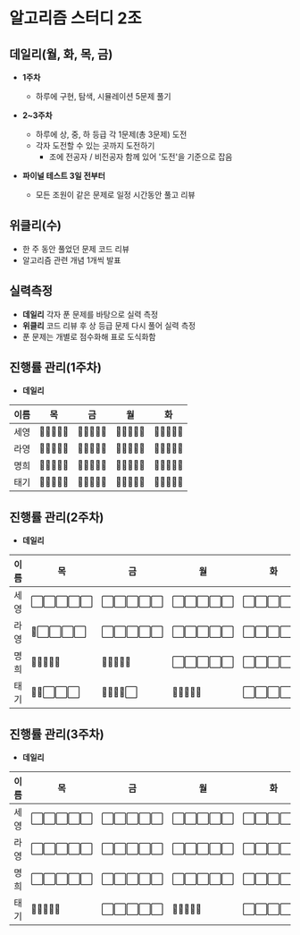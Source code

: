 # 알고리즘 스터디 2조
## 데일리(월, 화, 목, 금)
- **1주차**
  - 하루에 구현, 탐색, 시뮬레이션 5문제 풀기  
  
- **2~3주차**
  - 하루에 상, 중, 하 등급 각 1문제(총 3문제) 도전
  - 각자 도전할 수 있는 곳까지 도전하기
    - 조에 전공자 / 비전공자 함께 있어 '도전'을 기준으로 잡음  
- **파이널 테스트 3일 전부터**
  - 모든 조원이 같은 문제로 일정 시간동안 풀고 리뷰

## 위클리(수)
- 한 주 동안 풀었던 문제 코드 리뷰
- 알고리즘 관련 개념 1개씩 발표

## 실력측정
- **데일리** 각자 푼 문제를 바탕으로 실력 측정
- **위클리** 코드 리뷰 후 상 등급 문제 다시 풀어 실력 측정
- 푼 문제는 개별로 점수화해 표로 도식화함

## 진행률 관리(1주차)
- **데일리**  

| 이름 | 목                                                                                   | 금                                                                                   | 월                                                                                   | 화                                                                                   |
|------|--------------------------------------------------------------------------------------|--------------------------------------------------------------------------------------|--------------------------------------------------------------------------------------|--------------------------------------------------------------------------------------|
| 세영 |:white_square_button::white_square_button::white_square_button::white_square_button::white_square_button: | :white_square_button::white_square_button::white_square_button::white_square_button::white_square_button: | :white_square_button::white_square_button::white_square_button::white_square_button::white_square_button: | :white_square_button::white_square_button::white_square_button::white_square_button::white_square_button: |
| 라영 |:white_square_button::white_square_button::white_square_button::white_square_button::white_square_button: | :white_square_button::white_square_button::white_square_button::white_square_button::white_square_button: | :white_square_button::white_square_button::white_square_button::white_square_button::white_square_button: | :white_square_button::white_square_button::white_square_button::white_square_button::white_square_button: |
| 명희 |:white_square_button::white_square_button::white_square_button::white_square_button::white_square_button: | :white_square_button::white_square_button::white_square_button::white_square_button::white_square_button: | :white_square_button::white_square_button::white_square_button::white_square_button::white_square_button: | :white_square_button::white_square_button::white_square_button::white_square_button::white_square_button: |
| 태기 |:white_square_button::white_square_button::white_square_button::white_square_button::white_square_button: | :white_square_button::white_square_button::white_square_button::white_square_button::white_square_button: | :white_square_button::white_square_button::white_square_button::white_square_button::white_square_button: | :white_square_button::white_square_button::white_square_button::white_square_button::white_square_button: |  


## 진행률 관리(2주차)
- **데일리** 

| 이름 | 목                                                                                   | 금                                                                                   | 월                                                                                   | 화                                                                                   |
|------|--------------------------------------------------------------------------------------|--------------------------------------------------------------------------------------|--------------------------------------------------------------------------------------|--------------------------------------------------------------------------------------|
| 세영 | ⬜⬜⬜⬜⬜ | ⬜⬜⬜⬜⬜ | ⬜⬜⬜⬜⬜ | ⬜⬜⬜⬜⬜ |
| 라영 | 🔳⬜⬜⬜⬜ | ⬜⬜⬜⬜⬜ | ⬜⬜⬜⬜⬜ | ⬜⬜⬜⬜⬜ |
| 명희 | 🔳🔳🔳🔳🔳 | 🔳🔳🔳🔳🔳 | ⬜⬜⬜⬜⬜ | ⬜⬜⬜⬜⬜ |
| 태기 | 🔳🔳⬜⬜⬜ | 🔳🔳🔳🔳⬜ | 🔳🔳🔳🔳🔳 | ⬜⬜⬜⬜⬜ |

## 진행률 관리(3주차)
- **데일리** 

| 이름 | 목                                                                                   | 금                                                                                   | 월                                                                                   | 화                                                                                   |
|------|--------------------------------------------------------------------------------------|--------------------------------------------------------------------------------------|--------------------------------------------------------------------------------------|--------------------------------------------------------------------------------------|
| 세영 | ⬜⬜⬜⬜⬜ | ⬜⬜⬜⬜⬜ | ⬜⬜⬜⬜⬜ | ⬜⬜⬜⬜⬜ |
| 라영 | ⬜⬜⬜⬜⬜ | ⬜⬜⬜⬜⬜ | ⬜⬜⬜⬜⬜ | ⬜⬜⬜⬜⬜ |
| 명희 | ⬜⬜⬜⬜⬜ | ⬜⬜⬜⬜⬜ | ⬜⬜⬜⬜⬜ | ⬜⬜⬜⬜⬜ |
| 태기 | 🔳🔳🔳🔳🔳 | ⬜⬜⬜⬜⬜ | 🔳🔳🔳🔳🔳 | ⬜⬜⬜⬜⬜ |
